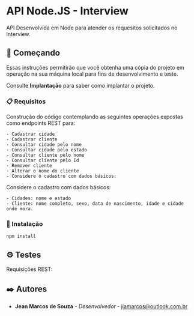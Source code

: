 # API Node.JS - Interview

API Desenvolvida em Node para atender os requesitos solicitados no Interview.

## 🚀 Começando

Essas instruções permitirão que você obtenha uma cópia do projeto em operação na sua máquina local para fins de desenvolvimento e teste.

Consulte **Implantação** para saber como implantar o projeto.

### 📋 Requisitos

Construção do código contemplando as seguintes operações expostas como endpoints REST para:

```
- Cadastrar cidade
- Cadastrar cliente
- Consultar cidade pelo nome
- Consultar cidade pelo estado
- Consultar cliente pelo nome
- Consultar cliente pelo Id
- Remover cliente
- Alterar o nome do cliente
- Considere o cadastro com dados básicos:
```

Considere o cadastro com dados básicos:

```
- Cidades: nome e estado
- Cliente: nome completo, sexo, data de nascimento, idade e cidade onde mora.
```

### 🔧 Instalação

```
npm install
```

## ⚙️ Testes

Requisições REST:


## ✒️ Autores

* **Jean Marcos de Souza** - *Desenvolvedor* - jiamarcos@outlook.com.br
